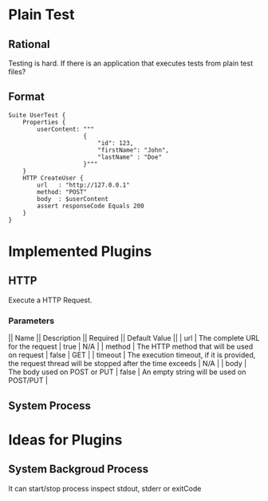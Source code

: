 # Plain Test

## Rational

Testing is hard. If there is an application that executes tests from plain test files?

## Format 

```
Suite UserTest {
    Properties {
        userContent: """
                     {
                         "id": 123,
                         "firstName": "John",
                         "lastName" : "Doe"
                     }"""
    }
    HTTP CreateUser {
        url   : "http://127.0.0.1"
        method: "POST"
        body  : $userContent
        assert responseCode Equals 200
    }
}
```

# Implemented Plugins

## HTTP

Execute a HTTP Request.

### Parameters

|| Name || Description || Required || Default Value ||
| url | The complete URL for the request | true | N/A |
| method | The HTTP method that will be used on request | false | GET |
| timeout | The execution timeout, if it is provided, the request thread will be stopped after the time exceeds | N/A |
| body | The body used on POST or PUT | false | An empty string will be used on POST/PUT |

## System Process

# Ideas for Plugins

## System Backgroud Process

It can start/stop process inspect stdout, stderr or exitCode 
